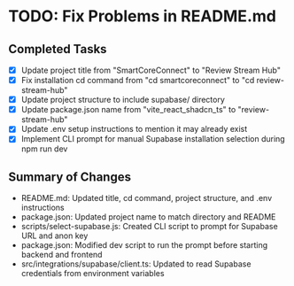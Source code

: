 # TODO: Fix Problems in README.md

## Completed Tasks
- [x] Update project title from "SmartCoreConnect" to "Review Stream Hub"
- [x] Fix installation cd command from "cd smartcoreconnect" to "cd review-stream-hub"
- [x] Update project structure to include supabase/ directory
- [x] Update package.json name from "vite_react_shadcn_ts" to "review-stream-hub"
- [x] Update .env setup instructions to mention it may already exist
- [x] Implement CLI prompt for manual Supabase installation selection during npm run dev

## Summary of Changes
- README.md: Updated title, cd command, project structure, and .env instructions
- package.json: Updated project name to match directory and README
- scripts/select-supabase.js: Created CLI script to prompt for Supabase URL and anon key
- package.json: Modified dev script to run the prompt before starting backend and frontend
- src/integrations/supabase/client.ts: Updated to read Supabase credentials from environment variables
